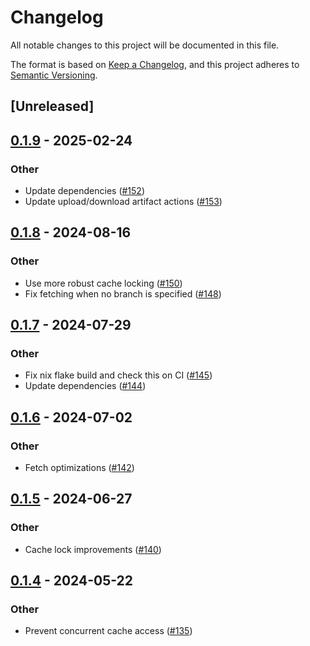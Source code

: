 # Changelog
All notable changes to this project will be documented in this file.

The format is based on [Keep a Changelog](https://keepachangelog.com/en/1.0.0/),
and this project adheres to [Semantic Versioning](https://semver.org/spec/v2.0.0.html).

## [Unreleased]

## [0.1.9](https://github.com/coralogix/protofetch/compare/v0.1.8...v0.1.9) - 2025-02-24

### Other
- Update dependencies ([#152](https://github.com/coralogix/protofetch/pull/152))
- Update upload/download artifact actions ([#153](https://github.com/coralogix/protofetch/pull/153))

## [0.1.8](https://github.com/coralogix/protofetch/compare/v0.1.7...v0.1.8) - 2024-08-16

### Other
- Use more robust cache locking ([#150](https://github.com/coralogix/protofetch/pull/150))
- Fix fetching when no branch is specified ([#148](https://github.com/coralogix/protofetch/pull/148))

## [0.1.7](https://github.com/coralogix/protofetch/compare/v0.1.6...v0.1.7) - 2024-07-29

### Other
- Fix nix flake build and check this on CI ([#145](https://github.com/coralogix/protofetch/pull/145))
- Update dependencies ([#144](https://github.com/coralogix/protofetch/pull/144))

## [0.1.6](https://github.com/coralogix/protofetch/compare/v0.1.5...v0.1.6) - 2024-07-02

### Other
- Fetch optimizations ([#142](https://github.com/coralogix/protofetch/pull/142))

## [0.1.5](https://github.com/coralogix/protofetch/compare/v0.1.4...v0.1.5) - 2024-06-27

### Other
- Cache lock improvements ([#140](https://github.com/coralogix/protofetch/pull/140))

## [0.1.4](https://github.com/coralogix/protofetch/compare/v0.1.3...v0.1.4) - 2024-05-22

### Other
- Prevent concurrent cache access ([#135](https://github.com/coralogix/protofetch/pull/135))
